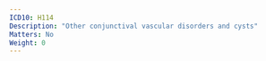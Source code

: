```yaml
---
ICD10: H114
Description: "Other conjunctival vascular disorders and cysts"
Matters: No
Weight: 0
---
```


